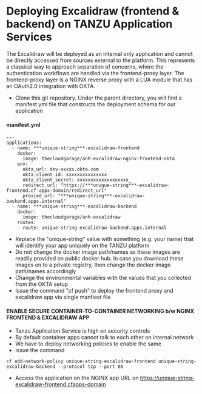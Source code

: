 # Deploying Excalidraw (frontend & backend) on TANZU Application Services

The Excalidraw will be deployed as an internal only application and cannot be directly accessed from sources external to the platform. This represents a classical way to approach separation of concerns, where the authentication workflows are handled via the frontend-proxy layer. The frontend-proxy layer is a NGINX reverse proxy with a LUA module that has an OAuth2.0 integration with OKTA.

* Clone this git repository. Under the parent directory, you will find a manifest.yml file that constructs the deployment schema for our application

#### manifest.yml

```
---
applications:
  - name: ***unique-string***-excalidraw-frontend
    docker:
      image: thecloudgarage/anh-excalidraw-nginx-frontend-okta
    env:
      okta_url: dev-xxxxx.okta.com
      okta_client_id: xxxxxxxxxxxxxxx
      okta_client_secret: xxxxxxxxxxxxxxxxxxx_
      redirect_url: "https://***unique-string***-excalidraw-frontend.cf-apps-domain/redirect_url"
      proxied_url: "***unique-string***-excalidraw-backend.apps.internal"
  - name: ***unique-string***-excalidraw-backend
    docker:
      image: thecloudgarage/anh-excalidraw
    routes:
    - route: unique-string-excalidraw-backend.apps.internal
```

* Replace the "unique-string" value with something (e.g. your name) that will identify your app uniquely on the TANZU platform
* Do not change the docker image path/names as these images are readily provided on public docker hub. In case you download these images on to a private registry, then change the docker image path/names accordingly
* Change the environmental variables with the values that you collected from the OKTA setup
* Issue the command "cf push" to deploy the frontend proxy and excalidraw app via single manfiest file

#### ENABLE SECURE CONTAINER-TO-CONTAINER NETWORKING b/w NGINX FRONTEND & EXCALIDRAW APP

* Tanzu Application Service is high on security controls
* By default container apps cannot talk to each other on internal network
* We have to deploy networking policies to enable the same
* Issue the command 
```
cf add-network-policy unique-string-excalidraw-frontend unique-string-excalidraw-backend --protocol tcp --port 80
```
* Access the application on the NGINX app URL on <https://unique-string-excalidraw-frontend.cfapps-domain>
